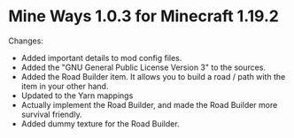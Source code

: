 # Mine Ways 1.0.3 for Minecraft 1.19.2

Changes:
* Added important details to mod config files.
* Added the "GNU General Public License Version 3" to the sources.
* Added the Road Builder item. It allows you to build a road / path with the item in your other hand.
* Updated to the Yarn mappings
* Actually implement the Road Builder, and made the Road Builder more survival friendly.
* Added dummy texture for the Road Builder.